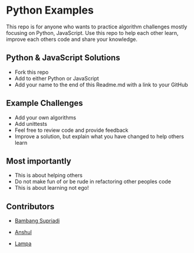 # Python Examples
This repo is for anyone who wants to practice algorithm challenges mostly focusing on Python, JavaScript. 
Use this repo to help each other learn, improve each others code and share your knowledge.

## Python & JavaScript Solutions
- Fork this repo 
- Add to either Python or JavaScript
- Add your name to the end of this Readme.md with a link to your GitHub

## Example Challenges
- Add your own algorithms
- Add unittests
- Feel free to review code and provide feedback
- Improve a solution, but explain what you have changed to help others learn

## Most importantly
- This is about helping others
- Do not make fun of or be rude in refactoring other peoples code
- This is about learning not ego!


## Contributors
- [Bambang Supriadi](https://github.com/bamsarts)

- [Anshul](https://github.com/achoudh5)

- [Lampa](https://github.com/swetlana-spb)

